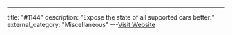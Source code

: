 ---
title: "#1144"
description: "Expose the state of all supported cars better:"
external_category: "Miscellaneous"
---[Visit Website](https://github.com/commaai/opendbc/issues/1144)

